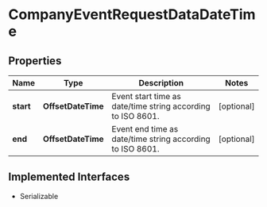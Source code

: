 

# CompanyEventRequestDataDateTime


## Properties

Name | Type | Description | Notes
------------ | ------------- | ------------- | -------------
**start** | **OffsetDateTime** | Event start time as date/time string according to ISO 8601. |  [optional]
**end** | **OffsetDateTime** | Event end time as date/time string according to ISO 8601. |  [optional]


## Implemented Interfaces

* Serializable


